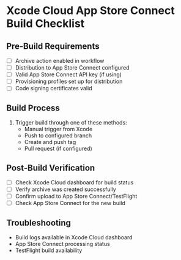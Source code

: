 # Xcode Cloud App Store Connect Build Checklist

## Pre-Build Requirements
- [ ] Archive action enabled in workflow
- [ ] Distribution to App Store Connect configured
- [ ] Valid App Store Connect API key (if using)
- [ ] Provisioning profiles set up for distribution
- [ ] Code signing certificates valid

## Build Process
1. Trigger build through one of these methods:
   - Manual trigger from Xcode
   - Push to configured branch
   - Create and push tag
   - Pull request (if configured)

## Post-Build Verification
- [ ] Check Xcode Cloud dashboard for build status
- [ ] Verify archive was created successfully
- [ ] Confirm upload to App Store Connect/TestFlight
- [ ] Check App Store Connect for the new build

## Troubleshooting
- Build logs available in Xcode Cloud dashboard
- App Store Connect processing status
- TestFlight build availability